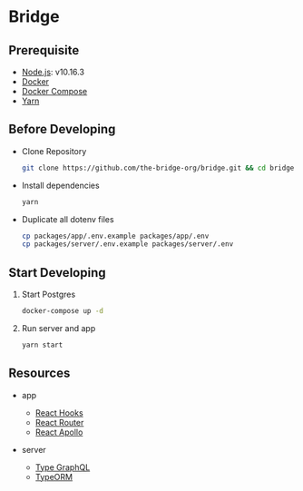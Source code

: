 # Bridge

## Prerequisite

- [Node.js](https://nodejs.org/dist/v10.16.3/): v10.16.3
- [Docker](https://docs.docker.com/install/)
- [Docker Compose](https://docs.docker.com/compose/install/)
- [Yarn](https://yarnpkg.com/lang/en/docs/install)

## Before Developing

- Clone Repository

  ```bash
  git clone https://github.com/the-bridge-org/bridge.git && cd bridge
  ```

- Install dependencies

  ```bash
  yarn
  ```

- Duplicate all dotenv files

  ```bash
  cp packages/app/.env.example packages/app/.env
  cp packages/server/.env.example packages/server/.env
  ```

## Start Developing

1. Start Postgres

   ```bash
   docker-compose up -d
   ```

2. Run server and app

   ```bash
   yarn start
   ```

## Resources

- app

  - [React Hooks](https://reactjs.org/docs/hooks-intro.html)
  - [React Router](https://reacttraining.com/react-router/web/guides/quick-start)
  - [React Apollo](https://www.apollographql.com/docs/react/data/queries/)

- server

  - [Type GraphQL](https://typegraphql.ml/docs/getting-started.html)
  - [TypeORM](https://typeorm.io/#/)
